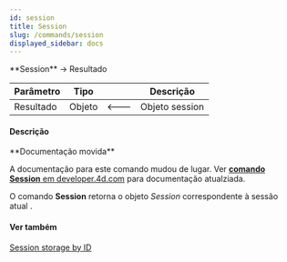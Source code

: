 ```yaml
---
id: session
title: Session
slug: /commands/session
displayed_sidebar: docs
---
```


<!--REF #_command_.Session.Syntax-->**Session**  -> Resultado<!-- END REF-->
<!--REF #_command_.Session.Params-->
| Parâmetro | Tipo |  | Descrição |
| --- | --- | --- | --- |
| Resultado | Objeto | &#x1F850; | Objeto session |

<!-- END REF-->

#### Descrição 

<!--REF #_command_.Session.Summary-->**Documentação movida**

A documentação para este comando mudou de lugar.<!-- END REF--> Ver [**comando Session** em developer.4d.com](https://developer.4d.com/docs/API/SessionClass/#session) para documentação atualziada.

O comando **Session** retorna o objeto *Session* correspondente à sessão atual . 

#### Ver também 

  
  
[Session storage by ID](session-storage-by-id.md)  